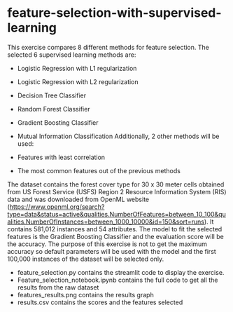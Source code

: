 # feature-selection-with-supervised-learning



This exercise compares 8 different methods for feature selection. The selected 6 supervised learning methods are:

- Logistic Regression with L1 regularization
- Logistic Regression with L2 regularization
- Decision Tree Classifier
- Random Forest Classifier
- Gradient Boosting Classifier
- Mutual Information Classification
Additionally, 2 other methods will be used:
  
- Features with least correlation
- The most common features out of the previous methods
  
The dataset contains the forest cover type for 30 x 30 meter cells obtained from US Forest Service (USFS) Region 2 Resource Information System (RIS) data and was downloaded from OpenML website (https://www.openml.org/search?type=data&status=active&qualities.NumberOfFeatures=between_10_100&qualities.NumberOfInstances=between_1000_10000&id=150&sort=runs). It contains 581,012 instances and 54 attributes. The model to fit the selected features is the Gradient Boosting Classifier and the evaluation score will be the accuracy. The purpose of this exercise is not to get the maximum accuracy so default parameters will be used with the model and the first 100,000 instances of the dataset will be selected only.

- feature_selection.py      contains the streamlit code to display the exercise.
- Feature_selection_notebook.ipynb      contains the full code to get all the results from the raw dataset
- features_results.png      contains the results graph
- results.csv      contains the scores and the features selected
